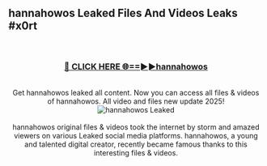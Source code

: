 ## hannahowos Leaked Files And Videos Leaks #x0rt
<br>
<div align="center">
<h3><a href="https://watchclip.my.id/hannahowos" rel="nofollow">🔴 CLICK HERE 🌐==►►hannahowos</a></h3>
<br>
Get hannahowos leaked all content. Now you can access all files & videos of hannahowos. All video and files new update 2025!
<br>
<a href="https://watchclip.my.id/hannahowos" rel="nofollow" data-target="animated-image.originalLink"><img src="https://i.ibb.co.com/WyWwxjT/player-gif2.gif" alt="hannahowos Leaked" style="max-width: 100%; display: inline-block;" data-target="animated-image.originalImage"></a>
<br><br>
hannahowos original files & videos took the internet by storm and amazed viewers on various Leaked social media platforms. hannahowos, a young and talented digital creator, recently became famous thanks to this interesting files & videos.
</div>
<br>